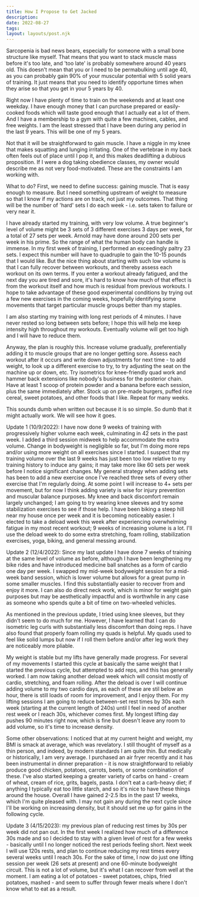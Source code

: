 ```yaml
---
title: How I Propose to Get Jacked
description:
date: 2022-08-27
tags:
layout: layouts/post.njk
---
```


Sarcopenia is bad news bears, especially for someone with a small bone structure like myself. That means that you want to stack muscle mass before it's too late, and 'too late' is probably somewhere around 40 years old. This doesn't mean that you or I need to be permabulking until age 40, as you can probably gain 90% of your muscular potential with 5 solid years of training. It just means that you need to identify opportune times when they arise so that you get in your 5 years by 40.  

Right now I have plenty of time to train on the weekends and at least one weekday. I have enough money that I can purchase prepared or easily-cooked foods which will taste good enough that I actually eat a lot of them. And I have a membership to a gym with quite a few machines, cables, and free weights. I am the least stressed that I have been during any period in the last 9 years. This will be one of my 5 years. 

Not that it will be straightforward to gain muscle. I have a niggle in my knee that makes squatting and lunging irritating. One of the vertebrae in my back often feels out of place until I pop it, and this makes deadlifting a dubious proposition. If I were a dog taking obedience classes, my owner would describe me as not very food-motivated. These are the constraints I am working with. 

What to do? First, we need to define success: gaining muscle. That is easy enough to measure. But I need something upstream of weight to measure so that I know if my actions are on track, not just my outcomes. That thing will be the number of 'hard' sets I do each week - i.e. sets taken to failure or very near it. 

I have already started my training, with very low volume. A true beginner's level of volume might be 3 sets of 3 different exercises 3 days per week, for a total of 27 sets per week. Arnold may have done around 200 sets per week in his prime. So the range of what the human body can handle is immense. In my first week of training, I performed an exceedingly paltry 23 sets. I expect this number will have to quadruple to gain the 10-15 pounds that I would like. But the nice thing about starting with such low volume is that I can fully recover between workouts, and thereby assess each workout on its own terms. If you enter a workout already fatigued, and the next day you are tired and sore, it's hard to know how much of that effect is from the workout itself and how much is residual from previous workouts. I hope to take advantage of these good experimental conditions by trying out a few new exercises in the coming weeks, hopefully identifying some movements that target particular muscle groups better than my staples. 

I am also starting my training with long rest periods of 4 minutes. I have never rested so long between sets before; I hope this will help me keep intensity high throughout my workouts. Eventually volume will get too high and I will have to reduce them. 

Anyway, the plan is roughly this. Increase volume gradually, preferentially adding it to muscle groups that are no longer getting sore. Assess each workout after it occurs and write down adjustments for next time - to add weight, to look up a different exercise to try, to try adjusting the seat on the machine up or down, etc. Try isometrics for knee-friendly quad work and hammer back extensions like nobody's business for the posterior chain. Have at least 1 scoop of protein powder and a banana before each session, plus the same immediately after. Stock up on pre-made burgers, puffed rice cereal, sweet potatoes, and other foods that I like.  Repeat for many weeks. 

This sounds dumb when written out because it is so simple. So dumb that it might actually work. We will see how it goes. 

Update 1 (10/9/2022): I have now done 9 weeks of training with progressively higher volume each week, culminating in 42 sets in the past week. I added a third session midweek to help accommodate the extra volume. Change in bodyweight is negligible so far, but I'm doing more reps and/or using more weight on all exercises since I started. I suspect that my training volume over the last 9 weeks has just been too low relative to my training history to induce any gains; it may take more like 60 sets per week before I notice significant changes. My general strategy when adding sets has been to add a new exercise once I've reached three sets of every other exercise that I'm regularly doing. At some point I will increase to 4+ sets per movement, but for now I think adding variety is wise for injury prevention and muscular balance purposes. My knee and back discomfort remain largely unchanged; I am going to try wearing knee sleeves and try some stabilization exercises to see if those help. I have been biking a steep hill near my house once per week and it is becoming noticeably easier. I elected to take a deload week this week after experiencing overwhelming fatigue in my most recent workout; 9 weeks of increasing volume is a lot. I'll use the deload week to do some extra stretching, foam rolling, stabilization exercises, yoga, biking, and general messing around.

Update 2 (12/4/2022): Since my last update I have done 7 weeks of training at the same level of volume as before, although I have been lengthening my bike rides and have introduced medicine ball snatches as a form of cardio one day per week. I swapped my mid-week bodyweight session for a mid-week band session, which is lower volume but allows for a great pump in some smaller muscles. I find this substantially easier to recover from and enjoy it more. I can also do direct neck work, which is minor for weight gain purposes but may be aesthetically impactful and is worthwhile in any case as someone who spends quite a bit of time on two-wheeled vehicles. 

As mentioned in the previous update, I tried using knee sleeves, but they didn't seem to do much for me. However, I have learned that I can do isometric leg curls with substantially less discomfort than doing reps. I have also found that properly foam rolling my quads is helpful. My quads used to feel like solid lumps but now if I roll them before and/or after leg work they are noticeably more pliable. 

My weight is stable but my lifts have generally made progress. For several of my movements I started this cycle at basically the same weight that I started the previous cycle, but attempted to add reps, and this has generally worked. I am now taking another deload week which will consist mostly of cardio, stretching, and foam rolling. After the deload is over I will continue adding volume to my two cardio days, as each of these are stil below an hour, there is still loads of room for improvement, and I enjoy them. For my lifting sessions I am going to reduce between-set rest times by 30s each week (starting at the current length of 240s) until I feel in need of another rest week or I reach 30s, whichever comes first. My longest lifting day pushes 90 minutes right now, which is fine but doesn't leave any room to add volume, so it's time to increase density. 

Some other observations: I noticed that at my current height and weight, my BMI is smack at average, which was revelatory. I still thought of myself as a thin person, and indeed, by modern standards I am quite thin. But medically or historically, I am very average. I purchased an air fryer recently and it has been instrumental in dinner preparation - it is now straightforward to reliably produce good chicken, potatoes, carrots, beets, or some combination of these. I've also started keeping a greater variety of carbs on hand - cream of wheat, cream of rice, grits, bagels, pasta. I don't eat a carb-heavy diet; if anything I typically eat too little starch, and so it's nice to have these things around the house. Overall I have gained 2-2.5 lbs in the past 17 weeks, which I'm quite pleased with. I may not gain any during the next cycle since I'll be working on increasing density, but it should set me up for gains in the following cycle. 

Update 3 (4/15/2023): my previous plan of reducing rest times by 30s per week did not pan out. In the first week I realized how much of a difference 30s made and so I decided to stay with a given level of rest for a few weeks - basically until I no longer noticed the rest periods feeling short. Next week I will use 120s rests, and plan to continue reducing my rest times every several weeks until I reach 30s. For the sake of time, I now do just one lifting session per week (26 sets at present) and one 60-minute bodyweight circuit. This is not a lot of volume, but it's what I can recover from well at the moment. I am eating a lot of potatoes - sweet potatoes, chips, fried potatoes, mashed - and seem to suffer through fewer meals where I don't know what to eat as a result.  
